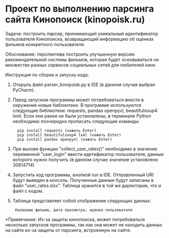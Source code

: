 # Проект по выполнению парсинга сайта Кинопоиск (kinopoisk.ru)

Задача: построить парсер, принимающий уникальный идентификатор пользователя Кинопоиска, возвращающий информацию об оценках фильмов конкретного пользователя.

Обоснование: перспектива построить улучшенную версию рекомендательной системы фильмов, которая будет основываться на множестве разных сервисов-социальных сетей для любителей кино

Инструкция по сборке и запуску кода:

1. Открыть файл parser_kinopoisk.py в IDE (в данном случае выбран PyCharm).
2. Перед запуском программы может потребоваться внести в окружение новые библиотеки. В программе используются следующие библиотеки: requests, pandas openpyxl, beautifulsoup4 lxml. Если они ранее не были установлены, в терминале Python необходимо поочередно прописать следующие команды:
      
		 pip install requests (нажать Enter)
     	 pip install beautifulsoup4 lxml (нажать Enter)
     	 pip install pandas openpyxl (нажать Enter)

3. При вызове функции "collect_user_rates()" необходимо в значение переменной "user_login" ввести идетификатор пользователя, данные которого нужно получить (в данном случае значение установлено 30814714)
4. Запустить код программы, кнопкой run в IDE.
	Отправленный URI будут выведен в консоль.
	Полученные данные будут записаны в файл "user_rates.xlsx". Таблица хранится в той же директории, что и файл с кодом.
5. Таблица представляет собой отображение следующих данных:
   
		Название фильма, дата просмотра, оценка пользователя

*Примечание: Из-за защиты кинопоиска, может потребоваться несколько запусков программы, так как она может не находить данных на сайте из-за защиты от парсинга, встроенную на сайте.
